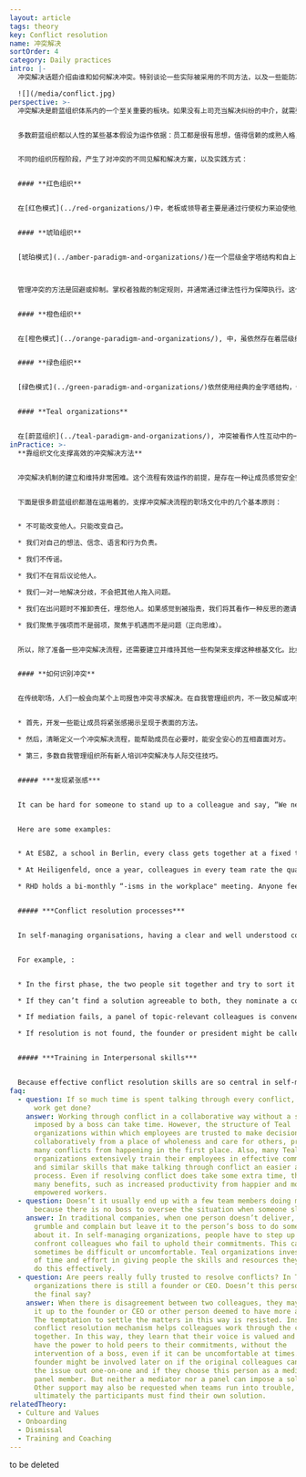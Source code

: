 ```yaml
---
layout: article
tags: theory
key: Conflict resolution
name: 冲突解决
sortOrder: 4
category: Daily practices
intro: |-
  冲突解决话题介绍由谁和如何解决冲突。特别谈论一些实际被采用的不同方法，以及一些能防冲突于未然的，杜绝回避冲突的元素和构架。

  ![](/media/conflict.jpg)
perspective: >-
  冲突解决是蔚蓝组织体系内的一个至关重要的板块。如果没有上司充当解决纠纷的中介，就需要开发一种新流程来处理冲突。在蔚蓝组织内，冲突解决基于同事连带感的人际关系。如果不努力打造良好的人际关系，就会发现这个流程很难奏效，或根本无效。


  多数蔚蓝组织都以人性的某些基本假设为运作依据：员工都是很有思想，值得信赖的成熟人格，有能力并可靠，能对自己的决策和行为负责。在一个以这些蔚蓝假设为依据的职场内，清晰定义好的冲突解决流程，配合良好的实施培训，能给成员提供一套途径和技巧，用于淡定而优雅的处理不一致见解。


  不同的组织历程阶段，产生了对冲突的不同见解和解决方案，以及实践方式：


  #### **红色组织**


  在[红色模式](../red-organizations/)中，老板或领导者主要是通过行使权力来迫使他人保持一致性。恐惧是组织的粘合剂。一般来说，冲突是通过镇压、权力或统治来处理的，通过制定严格的规则以及惩罚的恐惧来强化权力。


  #### **琥珀组织**


  [琥珀模式](../amber-paradigm-and-organizations/)在一个层级金字塔结构和自上而下的命令和控制（什么和如何）体系中，对角色进行正规定义。首先重视稳定性，并致力于通过明确定义的角色和流程来维持稳定。



  管理冲突的方法是回避或抑制。掌权者独裁的制定规则，并通常通过律法性行为保障执行。这个类型的组织通常制定强大的人力资源流程，用来管理成员和雇主之间的冲突和不满。


  #### **橙色组织**


  在[橙色模式](../orange-paradigm-and-organizations/), 中，虽依然存在着层级结构，但开始采用面向目标的管理（只定义什么；在如何做角度给部下更多的自由）。在许多橙色组织中，虽然有正式的冲突解决程序，但冲突往往得不到良好解决。虽然经常鼓励成员自己去解决分歧，但事实上冲突往往需要通过第三方的干预来解决。一般通过将问题提交给上司，或遵循人力资源规则和流程来完成。这些解决程序一般能给出一定程度上的、中立于冲突双方的第三方客观见解。


  #### **绿色组织**


  [绿色模式](../green-paradigm-and-organizations/)依然使用经典的金字塔结构，但更注重授权。绿色组织有基于价值观的文化，包括正直、尊重和开放等原则。在促进合作、沟通、解决问题和起草满足基本需求的协议方面，投入大量精力。这些流程有时能消除冲突的根源。但当冲突真的出现时，可能需要很长时间才能解决，因为绿色寻求群体和谐与全员一致通过的解决方案。不过，硬性冲突通常最后还是由老板来解决。


  #### **Teal organizations**


  在[蔚蓝组织](../teal-paradigm-and-organizations/), 冲突被看作人性互动中的一个自然组件，如果能得到有心里安全的支持，一般会被看作是个健康而富有创造力的元素。被优雅而温和处理过的冲突，会为所有相关成员创造出新的可能性和学习收获（智慧）。在蔚蓝组织内，会定期投入时间去有意呈现和识别个人和小组环境内的冲突。一般运用复数步骤的冲突解决方法，每个人都接受冲突管理培训。冲突一般被局限在各个关联方、中介人、或某个被邀请做调节员的同事。这类调解员一般不负责强加某个解决方案。调节的焦点是帮助相关各方自觉找到解决方案。
inPractice: >-
  **靠组织文化支撑高效的冲突解决方法** 


  冲突解决机制的建立和维持非常困难。这个流程有效运作的前提，是存在一种让成员感觉安全安心，并鼓励成员即使在情感上感觉到不舒服的情况下，还能理智的信赖依靠彼此的职场文化。


  下面是很多蔚蓝组织都潜在运用着的，支撑冲突解决流程的职场文化中的几个基本原则：


  * 不可能改变他人。只能改变自己。

  * 我们对自己的想法、信念、语言和行为负责。

  * 我们不传谣。

  * 我们不在背后议论他人。

  * 我们一对一地解决分歧，不会把其他人拖入问题。

  * 我们在出问题时不推卸责任，埋怨他人。如果感觉到被指责，我们将其看作一种反思的邀请，沉思自己可能对该问题（或其解决方案）负有一定责任。

  * 我们聚焦于强项而不是弱项，聚焦于机遇而不是问题（正向思维）。


  所以，除了准备一些冲突解决流程，还需要建立并维持其他一些构架来支撑这种根基文化。比如，很多组织都发现，建立一套共识的价值观，并将其翻译成具体行为，用于在同事社区中定义需要鼓励的行为，或明确不可接纳的行为，对文化维持很有帮助。很多蔚蓝组织还设置特别的会议，帮助与会者能站在完整人性空间（自我完整与集体完整）与对方互动，致力于觉察并安抚自大人格，保证所有人的声音都被聆听。比如，这可以通过用一分钟冥想启动会议，用轮流感谢言辞结束会议等来实现，也可以定义一个构造化决策流程。另外一个促进支撑文化的关键要素就是办公空间，一个让人感觉到安心的空间，有助于静寂反思，能滋养个体和集体完整性的空间。


  #### **如何识别冲突**


  在传统职场，人们一般会向某个上司报告冲突寻求解决。在自我管理组织内，不一致见解或冲突会在同事之间自行解决，一般基于一个冲突解决流程。同事互相依赖并指望大家之间的双向承诺和责任感。以此种方式依赖同事，有时可能会感到不安或不舒服。蔚蓝组织有时提供一些支持和流程，用来激发心理开放性和情感智慧（心之美德）的呈现。总体而言，蔚蓝组织分别运用了三种帮助解决冲突的方式。


  * 首先，开发一些能让成员将紧张感揭示呈现于表面的方法。 

  * 然后，清晰定义一个冲突解决流程，能帮助成员在必要时，能安全安心的互相直面对方。

  * 第三，多数自我管理组织所有新人培训冲突解决与人际交往技巧。


  ##### ***发现紧张感***


  It can be hard for someone to stand up to a colleague and say, “We need to talk.”. Processes used by some organizations include regularly scheduled group meetings, company retreats, purpose circles and values days. Surfacing becomes a way of helping others to view conflict as normal, creative and a way of learning about diversity and difference. These practices enable others to share their vulnerabilities, see [creating safe spaces](../safe-space/).


  Here are some examples:


  * At ESBZ, a school in Berlin, every class gets together at a fixed time each week to discuss and deal with tensions in the group. The meeting is facilitated by a student, who supports a number of ground rules that keep the discussion safe. 

  * At Heiligenfeld, once a year, colleagues in every team rate the quality of their interaction with other teams. The result is a company-wide “heat map” that reveals which teams should have a conversation to improve their collaboration. 

  * RHD holds a bi-monthly “-isms in the workplace" meeting. Anyone feeling that the organization should pay attention to a specific form or occurrence of racism, sexism, or any other “-ism” can join the meeting. 


  ##### ***Conflict resolution processes***


  In self-managing organisations, having a clear and well understood conflict resolution process helps people raise issues. Typical conflict resolution mechanisms include: one-on-one discussion, mediation by a peer and mediation by a panel. Some organizations also use team or individual coaching to work through an upset.


  For example, :


  * In the first phase, the two people sit together and try to sort it out privately. 

  * If they can’t find a solution agreeable to both, they nominate a colleague they both trust to act as a mediator. The mediator doesn’t impose a decision. Rather he or she supports the participants in coming to their own solution. 

  * If mediation fails, a panel of topic-relevant colleagues is convened. Again the panel does not impose a solution. 

  * If resolution is not found, the founder or president might be called into the panel to add to the panel’s moral weight (but again, not to impose a solution). 


  ##### ***Training in Interpersonal skills***


  Because effective conflict resolution skills are so central in self-managing organizations, many organizations train all their colleagues in interpersonal skills to enable them to deal gracefully with conflict. Generally in their first weeks at work, new hires are given foundational training including: self-management, deep listening, dealing constructively with conflict and creating a safe environment. For instance, companies like ESBZ and Buurtzorg train colleagues in [Nonviolent Communication ](https://en.wikipedia.org/wiki/Nonviolent_Communication)developed by Marshal Rosenberg.
faq:
  - question: If so much time is spent talking through every conflict, when does the
      work get done?
    answer: Working through conflict in a collaborative way without a solution
      imposed by a boss can take time. However, the structure of Teal
      organizations within which employees are trusted to make decisions
      collaboratively from a place of wholeness and care for others, prevents
      many conflicts from happening in the first place. Also, many Teal
      organizations extensively train their employees in effective communication
      and similar skills that make talking through conflict an easier and faster
      process. Even if resolving conflict does take some extra time, there are
      many benefits, such as increased productivity from happier and more
      empowered workers.
  - question: Doesn’t it usually end up with a few team members doing most of work
      because there is no boss to oversee the situation when someone slacks off?
    answer: In traditional companies, when one person doesn’t deliver, colleagues
      grumble and complain but leave it to the person’s boss to do something
      about it. In self-managing organizations, people have to step up and
      confront colleagues who fail to uphold their commitments. This can
      sometimes be difficult or uncomfortable. Teal organizations invest a lot
      of time and effort in giving people the skills and resources they need to
      do this effectively.
  - question: Are peers really fully trusted to resolve conflicts? In Teal
      organizations there is still a founder or CEO. Doesn’t this person have
      the final say?
    answer: When there is disagreement between two colleagues, they may try to send
      it up to the founder or CEO or other person deemed to have more authority.
      The temptation to settle the matters in this way is resisted. Instead, the
      conflict resolution mechanism helps colleagues work through the conflict
      together. In this way, they learn that their voice is valued and they do
      have the power to hold peers to their commitments, without the
      intervention of a boss, even if it can be uncomfortable at times. A CEO or
      founder might be involved later on if the original colleagues can’t sort
      the issue out one-on-one and if they choose this person as a mediator or
      panel member. But neither a mediator nor a panel can impose a solution.
      Other support may also be requested when teams run into trouble, but
      ultimately the participants must find their own solution.
relatedTheory:
  - Culture and Values
  - Onboarding
  - Dismissal
  - Training and Coaching
---
```

to be deleted